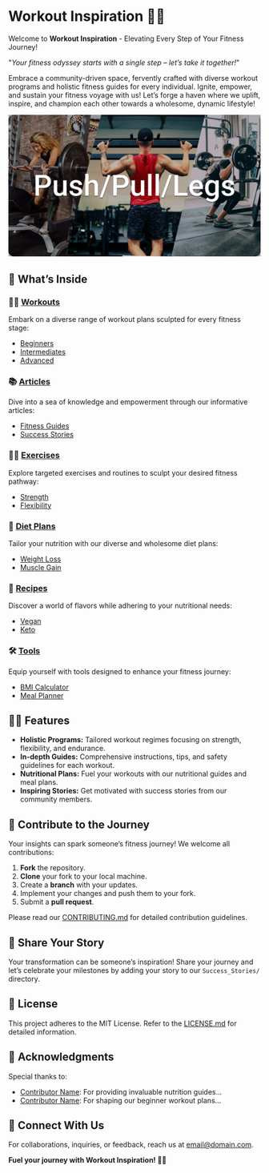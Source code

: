 # Workout Inspiration 💪🚀

Welcome to **Workout Inspiration** - Elevating Every Step of Your Fitness Journey!

"_Your fitness odyssey starts with a single step – let’s take it together!_"

Embrace a community-driven space, fervently crafted with diverse workout programs and holistic fitness guides for every individual. Ignite, empower, and sustain your fitness voyage with us! Let’s forge a haven where we uplift, inspire, and champion each other towards a wholesome, dynamic lifestyle!

![Banner Image](/Images/ppl_header.png)


## 🌟 What’s Inside 

### 🏋️‍♂️ [Workouts](/Workouts)
Embark on a diverse range of workout plans sculpted for every fitness stage:
- [Beginners](/Workouts/Beginners)
- [Intermediates](/Workouts/Intermediates)
- [Advanced](/Workouts/Advanced)

### 📚 [Articles](/Articles)
Dive into a sea of knowledge and empowerment through our informative articles:
- [Fitness Guides](/Articles/FitnessGuides)
- [Success Stories](/Articles/SuccessStories)

### 🤸‍♂️ [Exercises](/Exercises)
Explore targeted exercises and routines to sculpt your desired fitness pathway:
- [Strength](/Exercises/Strength)
- [Flexibility](/Exercises/Flexibility)

### 🍏 [Diet Plans](/DietPlans)
Tailor your nutrition with our diverse and wholesome diet plans:
- [Weight Loss](/DietPlans/WeightLoss)
- [Muscle Gain](/DietPlans/MuscleGain)

### 🍲 [Recipes](/Recipes)
Discover a world of flavors while adhering to your nutritional needs:
- [Vegan](/Recipes/Vegan)
- [Keto](/Recipes/Keto)

### 🛠️ [Tools](/Tools)
Equip yourself with tools designed to enhance your fitness journey:
- [BMI Calculator](/Tools/BMICalculator)
- [Meal Planner](/Tools/MealPlanner)


## 🚴‍♀️ Features

- **Holistic Programs:** Tailored workout regimes focusing on strength, flexibility, and endurance.
- **In-depth Guides:** Comprehensive instructions, tips, and safety guidelines for each workout.
- **Nutritional Plans:** Fuel your workouts with our nutritional guides and meal plans.
- **Inspiring Stories:** Get motivated with success stories from our community members.
  
## 🙌 Contribute to the Journey

Your insights can spark someone’s fitness journey! We welcome all contributions:

1. **Fork** the repository.
2. **Clone** your fork to your local machine.
3. Create a **branch** with your updates.
4. Implement your changes and push them to your fork.
5. Submit a **pull request**.

Please read our [CONTRIBUTING.md](/path-to-your-CONTRIBUTING-file) for detailed contribution guidelines.

## 💖 Share Your Story

Your transformation can be someone’s inspiration! Share your journey and let’s celebrate your milestones by adding your story to our `Success_Stories/` directory.

## 📄 License

This project adheres to the MIT License. Refer to the [LICENSE.md](/path-to-your-LICENSE-file) for detailed information.

## 👏 Acknowledgments 

Special thanks to:

- [Contributor Name](Profile_or_Website_Link): For providing invaluable nutrition guides...
- [Contributor Name](Profile_or_Website_Link): For shaping our beginner workout plans...

## 💌 Connect With Us

For collaborations, inquiries, or feedback, reach us at [email@domain.com](mailto:email@domain.com).

**Fuel your journey with Workout Inspiration! 💫💪**
